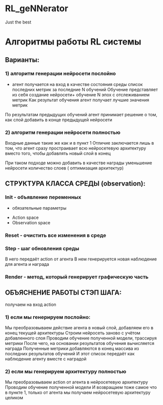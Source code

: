 # RL_geNNerator
Just the best<br>

# Алгоритмы работы RL системы 

## Варианты:

### 1) алгоритм генерации нейросети послойно 

- агент получается на вход в качестве состояния среды список последних метрик за последние N обучений
Обучение представляет из себя создание нейросети+ обучение N эпох с отслеживанием метрик
Как результат обучения агент получает лучшие значения метрик

По результатам предыдущих обучений агент принимает решение о том, как слой добавить в конце предыдущей нейросети

### 2) алгоритм генерации нейросети полностью

Входные данные такие же как и в пункт 1
Отличие заключается лишь в том, что агент сразу простраивает всю нейросетевую архитектуру вместо того, чтобы добавлять новый слой в конец

При таком подходе можно добавить в качестве награды уменьшение нейросети количество слоев ( оптимизация архитектур)

## СТРУКТУРА КЛАССА СРЕДЫ (observation):
### Init - объявление переменных 
- обязательные параметры 
* Action space
* Observation space
### Reset - очистить все изменения в среде
### Step - шаг обновления среды
В него передаёт action от агента
В нем генерируется новая наблюдение для агента и награда
### Render - метод, который генерирует графическую часть

## ОБЪЯСНЕНИЕ РАБОТЫ СТЭП ШАГА:
получаем на вход action
### 1) если мы генерируем послойно:
Мы преобразовываем действие агента в новый слой, добавляем его в конец текущей архитектуры
Строим нейросеть заново с учётом добавленного слоя
Проводим обучение полученной модели, трассируя метрики
После чего, на основании результатов обучения вычисляется награда 
Полученные метрики добавляются в конец массива из последних результатов обучений 
И этот список передаёт как наблюдение агенту вместе с наградой

### 2) если мы генерируем архитектуру полностью
Мы преобразовываем action от агента в нейросетевую архитектуру
Проводим обучение полученной модели
И возвращаем тоже самое что в пункте 1, только от агента мы получаем нейросетевую архитектуру целиком


